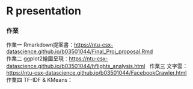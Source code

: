 # R presentation

### 作業
作業一 Rmarkdown提案書：https://ntu-csx-datascience.github.io/b03501044/Final_Proj_proposal.Rmd  
作業二 ggplot2繪圖呈現：https://ntu-csx-datascience.github.io/b03501044/hflights_analysis.html  
作業三 文字雲：https://ntu-csx-datascience.github.io/b03501044/FacebookCrawler.html  
作業四 TF-IDF & KMeans：
